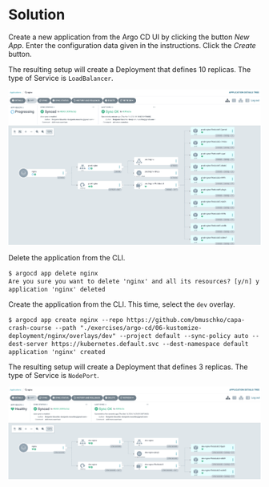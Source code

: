 # Solution

Create a new application from the Argo CD UI by clicking the button _New App_. Enter the configuration data given in the instructions. Click the _Create_ button.

The resulting setup will create a Deployment that defines 10 replicas. The type of Service is `LoadBalancer`.

![kustomize-prod-app-ui](./imgs/kustomize-prod-app-ui.png)

Delete the application from the CLI.

```
$ argocd app delete nginx
Are you sure you want to delete 'nginx' and all its resources? [y/n] y
application 'nginx' deleted
```

Create the application from the CLI. This time, select the `dev` overlay.

```
$ argocd app create nginx --repo https://github.com/bmuschko/capa-crash-course --path "./exercises/argo-cd/06-kustomize-deployment/nginx/overlays/dev" --project default --sync-policy auto --dest-server https://kubernetes.default.svc --dest-namespace default
application 'nginx' created
```

The resulting setup will create a Deployment that defines 3 replicas. The type of Service is `NodePort`.

![kustomize-dev-app-ui](./imgs/kustomize-dev-app-ui.png)